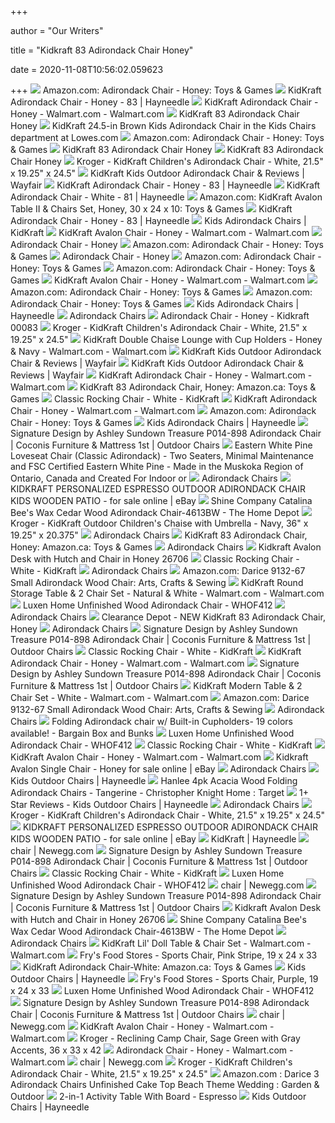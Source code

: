 +++
        
author = "Our Writers"
        
title = "Kidkraft 83 Adirondack Chair Honey"
        
date = 2020-11-08T10:56:02.059623
        
+++
[ ![](https://images-na.ssl-images-amazon.com/images/I/81IQzTzaNzL._AC_SL1500_.jpg)](https://images-na.ssl-images-amazon.com/images/I/81IQzTzaNzL._AC_SL1500_.jpg) Amazon.com: Adirondack Chair - Honey: Toys & Games
[ ![](https://content.haycdn.com/mgen/master:KD662.jpg)](https://content.haycdn.com/mgen/master:KD662.jpg) KidKraft Adirondack Chair - Honey - 83 | Hayneedle
[ ![](https://i5.walmartimages.com/asr/5b19db13-f9c3-4bce-923e-0b6ec5a09eb1_2.c355d17dc0ceb9792b048e313233a85c.jpeg)](https://i5.walmartimages.com/asr/5b19db13-f9c3-4bce-923e-0b6ec5a09eb1_2.c355d17dc0ceb9792b048e313233a85c.jpeg) KidKraft Adirondack Chair - Honey - Walmart.com - Walmart.com
[ ![](https://images-eu.ssl-images-amazon.com/images/I/41KphyNHO-L._SR600%2C315_PIWhiteStrip%2CBottomLeft%2C0%2C35_PIAmznPrime%2CBottomLeft%2C0%2C-5_SCLZZZZZZZ_.jpg)](https://images-eu.ssl-images-amazon.com/images/I/41KphyNHO-L._SR600%2C315_PIWhiteStrip%2CBottomLeft%2C0%2C35_PIAmznPrime%2CBottomLeft%2C0%2C-5_SCLZZZZZZZ_.jpg) KidKraft 83 Adirondack Chair Honey
[ ![](https://mobileimages.lowes.com/product/converted/100115/1001150550xl.jpg)](https://mobileimages.lowes.com/product/converted/100115/1001150550xl.jpg) KidKraft 24.5-in Brown Kids Adirondack Chair in the Kids Chairs department  at Lowes.com
[ ![](https://images-na.ssl-images-amazon.com/images/I/A11NbvU1VIL._AC_SL1500_.jpg)](https://images-na.ssl-images-amazon.com/images/I/A11NbvU1VIL._AC_SL1500_.jpg) Amazon.com: Adirondack Chair - Honey: Toys & Games
[ ![](https://target.scene7.com/is/image/Target/GUEST_8e3c1668-3350-4acd-9801-a99eea8163fa?wid=488&hei=488&fmt=pjpeg)](https://target.scene7.com/is/image/Target/GUEST_8e3c1668-3350-4acd-9801-a99eea8163fa?wid=488&hei=488&fmt=pjpeg) KidKraft 83 Adirondack Chair Honey
[ ![](https://m.media-amazon.com/images/S/aplus-media/vc/020fc21c-1a0a-458d-bc9d-d24d270214a1.__CR0,0,3480,3480_PT0_SX300_V1___.jpg)](https://m.media-amazon.com/images/S/aplus-media/vc/020fc21c-1a0a-458d-bc9d-d24d270214a1.__CR0,0,3480,3480_PT0_SX300_V1___.jpg) KidKraft 83 Adirondack Chair Honey
[ ![](https://www.kroger.com/product/images/xlarge/front/0070694300081)](https://www.kroger.com/product/images/xlarge/front/0070694300081) Kroger - KidKraft Children's Adirondack Chair - White, 21.5" x 19.25" x  24.5"
[ ![](https://secure.img1-fg.wfcdn.com/im/66350579/compr-r85/6500/65000147/kids-outdoor-adirondack-chair.jpg)](https://secure.img1-fg.wfcdn.com/im/66350579/compr-r85/6500/65000147/kids-outdoor-adirondack-chair.jpg) KidKraft Kids Outdoor Adirondack Chair & Reviews | Wayfair
[ ![](https://res.cloudinary.com/powerreviews/image/upload/f_auto,q_auto,h_768,w_auto,c_thumb,h_400/d_portal-no-product-image_ttlfpi.svg/prod/yai0x1huzqe5chyff0ss.jpg)](https://res.cloudinary.com/powerreviews/image/upload/f_auto,q_auto,h_768,w_auto,c_thumb,h_400/d_portal-no-product-image_ttlfpi.svg/prod/yai0x1huzqe5chyff0ss.jpg) KidKraft Adirondack Chair - Honey - 83 | Hayneedle
[ ![](https://content.haycdn.com/mgen/master:KD660.jpg)](https://content.haycdn.com/mgen/master:KD660.jpg) KidKraft Adirondack Chair - White - 81 | Hayneedle
[ ![](https://images-na.ssl-images-amazon.com/images/I/81l70gF%2B0aL._AC_SL1500_.jpg)](https://images-na.ssl-images-amazon.com/images/I/81l70gF%2B0aL._AC_SL1500_.jpg) Amazon.com: KidKraft Avalon Table II & Chairs Set, Honey, 30 x 24 x 10:  Toys & Games
[ ![](https://res.cloudinary.com/powerreviews/image/upload/c_fill,d_portal-no-product-image_ttlfpi.svg,f_auto,g_auto,h_150,q_auto:best,w_150,z_0.5/d_portal-no-product-image_ttlfpi.svg/prod/yai0x1huzqe5chyff0ss)](https://res.cloudinary.com/powerreviews/image/upload/c_fill,d_portal-no-product-image_ttlfpi.svg,f_auto,g_auto,h_150,q_auto:best,w_150,z_0.5/d_portal-no-product-image_ttlfpi.svg/prod/yai0x1huzqe5chyff0ss) KidKraft Adirondack Chair - Honey - 83 | Hayneedle
[ ![](https://www.kidkraft.com/media/catalog/category/Adirondack-Header_1_1.jpg)](https://www.kidkraft.com/media/catalog/category/Adirondack-Header_1_1.jpg) Kids Adirondack Chairs | KidKraft
[ ![](https://i5.walmartimages.com/asr/74ec14dd-0adb-48cf-bd91-1f5f189724ec_1.9637833e1ce00172fbd3b467e530cfa5.jpeg?odnWidth=612&odnHeight=612&odnBg=ffffff)](https://i5.walmartimages.com/asr/74ec14dd-0adb-48cf-bd91-1f5f189724ec_1.9637833e1ce00172fbd3b467e530cfa5.jpeg?odnWidth=612&odnHeight=612&odnBg=ffffff) KidKraft Avalon Chair - Honey - Walmart.com - Walmart.com
[ ![](https://photos-us.bazaarvoice.com/photo/2/cGhvdG86a2lka3JhZnQ/61897e2b-8d4c-5044-bf03-6e39f8be53e4)](https://photos-us.bazaarvoice.com/photo/2/cGhvdG86a2lka3JhZnQ/61897e2b-8d4c-5044-bf03-6e39f8be53e4) Adirondack Chair - Honey
[ ![](https://images-na.ssl-images-amazon.com/images/I/71wZTVgMtpL._AC_UL160_SR160,160_.jpg)](https://images-na.ssl-images-amazon.com/images/I/71wZTVgMtpL._AC_UL160_SR160,160_.jpg) Amazon.com: Adirondack Chair - Honey: Toys & Games
[ ![](https://photos-us.bazaarvoice.com/photo/2/cGhvdG86a2lka3JhZnQ/8730d18d-8ad8-5c73-bdd0-f9732a0978cf)](https://photos-us.bazaarvoice.com/photo/2/cGhvdG86a2lka3JhZnQ/8730d18d-8ad8-5c73-bdd0-f9732a0978cf) Adirondack Chair - Honey
[ ![](https://images-na.ssl-images-amazon.com/images/I/8173xYY5g0L._AC_UL160_SR160,160_.jpg)](https://images-na.ssl-images-amazon.com/images/I/8173xYY5g0L._AC_UL160_SR160,160_.jpg) Amazon.com: Adirondack Chair - Honey: Toys & Games
[ ![](https://images-na.ssl-images-amazon.com/images/I/71vvhVXnl2L._AC_UL320_SR278,320_.jpg)](https://images-na.ssl-images-amazon.com/images/I/71vvhVXnl2L._AC_UL320_SR278,320_.jpg) Amazon.com: Adirondack Chair - Honey: Toys & Games
[ ![](https://i5.walmartimages.com/asr/cd380a95-0680-426d-967d-3e961c2c83b6_1.2ad283e452dfb1c8ae93e678c4d3c668.jpeg)](https://i5.walmartimages.com/asr/cd380a95-0680-426d-967d-3e961c2c83b6_1.2ad283e452dfb1c8ae93e678c4d3c668.jpeg) KidKraft Avalon Chair - Honey - Walmart.com - Walmart.com
[ ![](https://images-na.ssl-images-amazon.com/images/I/71SZ5xbNx9L._AC_UL160_SR160,160_.jpg)](https://images-na.ssl-images-amazon.com/images/I/71SZ5xbNx9L._AC_UL160_SR160,160_.jpg) Amazon.com: Adirondack Chair - Honey: Toys & Games
[ ![](https://images-na.ssl-images-amazon.com/images/I/41tDQzfj54L._AC_.jpg)](https://images-na.ssl-images-amazon.com/images/I/41tDQzfj54L._AC_.jpg) Amazon.com: Adirondack Chair - Honey: Toys & Games
[ ![](https://content.haycdn.com/mgen/master:KD874.jpg?is=400,400,0xffffff)](https://content.haycdn.com/mgen/master:KD874.jpg?is=400,400,0xffffff) Kids Adirondack Chairs | Hayneedle
[ ![](https://cdn.shopify.com/s/files/1/2454/1459/products/21150RED-01-KD-U_2dd12012-cc88-46e4-998d-2bc8438ad1ea_large.jpg?v=1578637501)](https://cdn.shopify.com/s/files/1/2454/1459/products/21150RED-01-KD-U_2dd12012-cc88-46e4-998d-2bc8438ad1ea_large.jpg?v=1578637501) Adirondack Chairs
[ ![](https://www.totallyfurniture.com/pub/media/images/cache/amasty/shopby/option_images/slider/resized/200x200/kidkraft.png)](https://www.totallyfurniture.com/pub/media/images/cache/amasty/shopby/option_images/slider/resized/200x200/kidkraft.png) Adirondack Chair - Honey - Kidkraft 00083
[ ![](https://www.kroger.com/product/images/medium/front/0070694300085)](https://www.kroger.com/product/images/medium/front/0070694300085) Kroger - KidKraft Children's Adirondack Chair - White, 21.5" x 19.25" x  24.5"
[ ![](https://i5.walmartimages.com/asr/dab88dbd-0f8d-4a16-aacb-85d79082bb18_2.66a214774d0bd675e8a45f583251f675.jpeg)](https://i5.walmartimages.com/asr/dab88dbd-0f8d-4a16-aacb-85d79082bb18_2.66a214774d0bd675e8a45f583251f675.jpeg) KidKraft Double Chaise Lounge with Cup Holders - Honey & Navy - Walmart.com  - Walmart.com
[ ![](https://secure.img1-fg.wfcdn.com/im/18302516/resize-h800-w800%5Ecompr-r85/7535/7535553/Kids+Outdoor+Adirondack+Chair.jpg)](https://secure.img1-fg.wfcdn.com/im/18302516/resize-h800-w800%5Ecompr-r85/7535/7535553/Kids+Outdoor+Adirondack+Chair.jpg) KidKraft Kids Outdoor Adirondack Chair & Reviews | Wayfair
[ ![](https://secure.img1-fg.wfcdn.com/im/19105876/resize-h800-w800%5Ecompr-r85/6134/61347798/Kids+Outdoor+Adirondack+Chair.jpg)](https://secure.img1-fg.wfcdn.com/im/19105876/resize-h800-w800%5Ecompr-r85/6134/61347798/Kids+Outdoor+Adirondack+Chair.jpg) KidKraft Kids Outdoor Adirondack Chair & Reviews | Wayfair
[ ![](https://i5.walmartimages.com/asr/1b329199-7a83-458b-bf8b-2b65ca342150.1c042cc96f542cb4d9458463f814dd90.jpeg?odnWidth=282&odnHeight=282&odnBg=ffffff)](https://i5.walmartimages.com/asr/1b329199-7a83-458b-bf8b-2b65ca342150.1c042cc96f542cb4d9458463f814dd90.jpeg?odnWidth=282&odnHeight=282&odnBg=ffffff) KidKraft Adirondack Chair - Honey - Walmart.com - Walmart.com
[ ![](https://images-na.ssl-images-amazon.com/images/I/71CURiGuw6L._AC_UL320_SR264,320_.jpg)](https://images-na.ssl-images-amazon.com/images/I/71CURiGuw6L._AC_UL320_SR264,320_.jpg) KidKraft 83 Adirondack Chair, Honey: Amazon.ca: Toys & Games
[ ![](https://www.kidkraft.com/media/catalog/product//1/8/18120_d_3.jpg)](https://www.kidkraft.com/media/catalog/product//1/8/18120_d_3.jpg) Classic Rocking Chair - White - KidKraft
[ ![](https://i5.walmartimages.com/asr/693f2260-5ea0-4410-9d20-dd7d986148e5_1.96308f1787a85ac6bd29f23db615ec5e.jpeg?odnWidth=282&odnHeight=282&odnBg=ffffff)](https://i5.walmartimages.com/asr/693f2260-5ea0-4410-9d20-dd7d986148e5_1.96308f1787a85ac6bd29f23db615ec5e.jpeg?odnWidth=282&odnHeight=282&odnBg=ffffff) KidKraft Adirondack Chair - Honey - Walmart.com - Walmart.com
[ ![](https://images-na.ssl-images-amazon.com/images/I/71l6lkR6j9L._AC_SX569_.jpg)](https://images-na.ssl-images-amazon.com/images/I/71l6lkR6j9L._AC_SX569_.jpg) Amazon.com: Adirondack Chair - Honey: Toys & Games
[ ![](https://content.haycdn.com/mgen/master:CRPL005.jpg?is=400,400,0xffffff)](https://content.haycdn.com/mgen/master:CRPL005.jpg?is=400,400,0xffffff) Kids Adirondack Chairs | Hayneedle
[ ![](https://imageresizer.furnituredealer.net/img/remote/images.furnituredealer.net/img/products%2Fsignature_design_by_ashley%2Fcolor%2Fsundown%20treasure_p014-898-b1.jpg?width=878&height=600&scale=both&trim.threshold=80)](https://imageresizer.furnituredealer.net/img/remote/images.furnituredealer.net/img/products%2Fsignature_design_by_ashley%2Fcolor%2Fsundown%20treasure_p014-898-b1.jpg?width=878&height=600&scale=both&trim.threshold=80) Signature Design by Ashley Sundown Treasure P014-898 Adirondack Chair |  Coconis Furniture & Mattress 1st | Outdoor Chairs
[ ![](https://images-na.ssl-images-amazon.com/images/I/41m3R7iax7L.__AC_SY300_QL70_ML2_.jpg)](https://images-na.ssl-images-amazon.com/images/I/41m3R7iax7L.__AC_SY300_QL70_ML2_.jpg) Eastern White Pine Loveseat Chair (Classic Adirondack) - Two Seaters,  Minimal Maintenance and FSC Certified Eastern White Pine - Made in the  Muskoka Region of Ontario, Canada and Created For Indoor or
[ ![](https://cdn.shopify.com/s/files/1/2454/1459/products/21150T36-01-KD-U_c231afe0-30ed-4dd2-a042-893a15c3d630_large.jpg?v=1578637501)](https://cdn.shopify.com/s/files/1/2454/1459/products/21150T36-01-KD-U_c231afe0-30ed-4dd2-a042-893a15c3d630_large.jpg?v=1578637501) Adirondack Chairs
[ ![](https://i.ebayimg.com/images/g/EbQAAOSwtVhd2r~2/s-l640.jpg)](https://i.ebayimg.com/images/g/EbQAAOSwtVhd2r~2/s-l640.jpg) KIDKRAFT PERSONALIZED ESPRESSO OUTDOOR ADIRONDACK CHAIR KIDS WOODEN PATIO -  for sale online | eBay
[ ![](https://images.homedepot-static.com/productImages/f63d9325-d854-4ada-bd61-b22320aab073/svn/wood-adirondack-chairs-4613bw-64_1000.jpg)](https://images.homedepot-static.com/productImages/f63d9325-d854-4ada-bd61-b22320aab073/svn/wood-adirondack-chairs-4613bw-64_1000.jpg) Shine Company Catalina Bee's Wax Cedar Wood Adirondack Chair-4613BW - The  Home Depot
[ ![](https://www.kroger.com/product/images/xlarge/front/0070694300105)](https://www.kroger.com/product/images/xlarge/front/0070694300105) Kroger - KidKraft Outdoor Children's Chaise with Umbrella - Navy, 36" x  19.25" x 20.375"
[ ![](https://cdn.shopify.com/s/files/1/2454/1459/products/21150WHT-01-KD-U_42f64c98-ca4e-4f9a-a60b-4f421fb222f9_large.jpg?v=1578637501)](https://cdn.shopify.com/s/files/1/2454/1459/products/21150WHT-01-KD-U_42f64c98-ca4e-4f9a-a60b-4f421fb222f9_large.jpg?v=1578637501) Adirondack Chairs
[ ![](https://images-na.ssl-images-amazon.com/images/I/61HBMq2%2BbOL._AC_UL320_SR308,320_.jpg)](https://images-na.ssl-images-amazon.com/images/I/61HBMq2%2BbOL._AC_UL320_SR308,320_.jpg) KidKraft 83 Adirondack Chair, Honey: Amazon.ca: Toys & Games
[ ![](https://cdn.shopify.com/s/files/1/2454/1459/products/yhst-138104251258022_2381_4152494507_large.jpg?v=1578635110)](https://cdn.shopify.com/s/files/1/2454/1459/products/yhst-138104251258022_2381_4152494507_large.jpg?v=1578635110) Adirondack Chairs
[ ![](https://www.akidplace.com/v/vspfiles/photos/26706-2T.jpg)](https://www.akidplace.com/v/vspfiles/photos/26706-2T.jpg) Kidkraft Avalon Desk with Hutch and Chair in Honey 26706
[ ![](https://www.kidkraft.com/media/catalog/product//1/8/18120_d_2.jpg)](https://www.kidkraft.com/media/catalog/product//1/8/18120_d_2.jpg) Classic Rocking Chair - White - KidKraft
[ ![](https://cdn.shopify.com/s/files/1/2454/1459/products/yhst-138104251258022_2381_1627448096_large.jpg?v=1578635694)](https://cdn.shopify.com/s/files/1/2454/1459/products/yhst-138104251258022_2381_1627448096_large.jpg?v=1578635694) Adirondack Chairs
[ ![](https://images-na.ssl-images-amazon.com/images/I/71PEfVh9jcL._AC_SL1500_.jpg)](https://images-na.ssl-images-amazon.com/images/I/71PEfVh9jcL._AC_SL1500_.jpg) Amazon.com: Darice 9132-67 Small Adirondack Wood Chair: Arts, Crafts &  Sewing
[ ![](https://i5.walmartimages.com/asr/65f28c9b-4138-4b7e-ba44-e549db79d984_3.4322161b31f7e05cb49e17b1abbc4915.png)](https://i5.walmartimages.com/asr/65f28c9b-4138-4b7e-ba44-e549db79d984_3.4322161b31f7e05cb49e17b1abbc4915.png) KidKraft Round Storage Table & 2 Chair Set - Natural & White - Walmart.com  - Walmart.com
[ ![](https://media.cymaxstores.com/Images/5003/1909748-1-L.jpg)](https://media.cymaxstores.com/Images/5003/1909748-1-L.jpg) Luxen Home Unfinished Wood Adirondack Chair - WHOF412
[ ![](https://cdn.shopify.com/s/files/1/2454/1459/products/yhst-138104251258022_2381_1627604971_large.jpg?v=1578635694)](https://cdn.shopify.com/s/files/1/2454/1459/products/yhst-138104251258022_2381_1627604971_large.jpg?v=1578635694) Adirondack Chairs
[ ![](https://www.clearancedepot.ca/Content/listingImages/20190704/c6618dcc-7802-44f7-8022-81fbab451ee1_largesize.jpg)](https://www.clearancedepot.ca/Content/listingImages/20190704/c6618dcc-7802-44f7-8022-81fbab451ee1_largesize.jpg) Clearance Depot - NEW KidKraft 83 Adirondack Chair, Honey
[ ![](https://cdn.shopify.com/s/files/1/2454/1459/products/PSA-650AC_large.jpg?v=1578643029)](https://cdn.shopify.com/s/files/1/2454/1459/products/PSA-650AC_large.jpg?v=1578643029) Adirondack Chairs
[ ![](https://imageresizer.furnituredealer.net/img/remote/images.furnituredealer.net/img/products%2Fsignature_design_by_ashley%2Fcolor%2Fsundown%20treasure_p014-898-b13.jpg?width=878&height=600&scale=both&trim.threshold=80)](https://imageresizer.furnituredealer.net/img/remote/images.furnituredealer.net/img/products%2Fsignature_design_by_ashley%2Fcolor%2Fsundown%20treasure_p014-898-b13.jpg?width=878&height=600&scale=both&trim.threshold=80) Signature Design by Ashley Sundown Treasure P014-898 Adirondack Chair |  Coconis Furniture & Mattress 1st | Outdoor Chairs
[ ![](https://www.kidkraft.com/media/catalog/product//1/8/18120_rsm_1.jpg)](https://www.kidkraft.com/media/catalog/product//1/8/18120_rsm_1.jpg) Classic Rocking Chair - White - KidKraft
[ ![](https://i5.walmartimages.com/asr/cfe8bd4f-ce9a-41f4-9f9e-b95971d824e5_4.48b0be46f297d48b28e848c7d7ca0517.jpeg?odnWidth=282&odnHeight=282&odnBg=ffffff)](https://i5.walmartimages.com/asr/cfe8bd4f-ce9a-41f4-9f9e-b95971d824e5_4.48b0be46f297d48b28e848c7d7ca0517.jpeg?odnWidth=282&odnHeight=282&odnBg=ffffff) KidKraft Adirondack Chair - Honey - Walmart.com - Walmart.com
[ ![](https://imageresizer.furnituredealer.net/img/remote/images.furnituredealer.net/img/products%2Fsignature_design_by_ashley%2Fcolor%2Fsundown%20treasure_p014-898-b7.jpg?width=878&height=600&scale=both&trim.threshold=80)](https://imageresizer.furnituredealer.net/img/remote/images.furnituredealer.net/img/products%2Fsignature_design_by_ashley%2Fcolor%2Fsundown%20treasure_p014-898-b7.jpg?width=878&height=600&scale=both&trim.threshold=80) Signature Design by Ashley Sundown Treasure P014-898 Adirondack Chair |  Coconis Furniture & Mattress 1st | Outdoor Chairs
[ ![](https://i5.walmartimages.com/asr/be83d3c1-ee01-4ab3-8f4c-11c712f70379_1.49883635347a387520705c5d43df80ef.jpeg)](https://i5.walmartimages.com/asr/be83d3c1-ee01-4ab3-8f4c-11c712f70379_1.49883635347a387520705c5d43df80ef.jpeg) KidKraft Modern Table & 2 Chair Set - White - Walmart.com - Walmart.com
[ ![](https://images-na.ssl-images-amazon.com/images/I/61GIhm98kFL._AC_UL160_SR160,160_.jpg)](https://images-na.ssl-images-amazon.com/images/I/61GIhm98kFL._AC_UL160_SR160,160_.jpg) Amazon.com: Darice 9132-67 Small Adirondack Wood Chair: Arts, Crafts &  Sewing
[ ![](https://cdn.shopify.com/s/files/1/2454/1459/products/mhg-85907290004_large.jpg?v=1578633651)](https://cdn.shopify.com/s/files/1/2454/1459/products/mhg-85907290004_large.jpg?v=1578633651) Adirondack Chairs
[ ![](https://cdn.shoplightspeed.com/shops/620330/files/15034053/1600x2048x1/home-decor-folding-adirondack-chair-w-built-in-cup.jpg)](https://cdn.shoplightspeed.com/shops/620330/files/15034053/1600x2048x1/home-decor-folding-adirondack-chair-w-built-in-cup.jpg) Folding Adirondack chair w/ Built-in Cupholders- 19 colors available! -  Bargain Box and Bunks
[ ![](https://media.cymaxstores.com/Images/5003/1909748-L.jpg)](https://media.cymaxstores.com/Images/5003/1909748-L.jpg) Luxen Home Unfinished Wood Adirondack Chair - WHOF412
[ ![](https://www.kidkraft.com/media/catalog/product//1/8/18120_d_1.jpg)](https://www.kidkraft.com/media/catalog/product//1/8/18120_d_1.jpg) Classic Rocking Chair - White - KidKraft
[ ![](https://i5.walmartimages.com/dfw/6e29e393-79af/k2-_6f4cc3e6-c53d-4b29-a214-dd1ecf9435c2.v1.jpg)](https://i5.walmartimages.com/dfw/6e29e393-79af/k2-_6f4cc3e6-c53d-4b29-a214-dd1ecf9435c2.v1.jpg) KidKraft Avalon Chair - Honey - Walmart.com - Walmart.com
[ ![](https://i.ebayimg.com/images/g/F98AAOSweKda6pEW/s-l225.jpg)](https://i.ebayimg.com/images/g/F98AAOSweKda6pEW/s-l225.jpg) Kidkraft Avalon Single Chair - Honey for sale online | eBay
[ ![](https://cdn.shopify.com/s/files/1/2454/1459/products/mhg-85907290002_large.jpg?v=1578633652)](https://cdn.shopify.com/s/files/1/2454/1459/products/mhg-85907290002_large.jpg?v=1578633652) Adirondack Chairs
[ ![](https://content.haycdn.com/mgen/master:NKG510.jpg?is=400,400,0xffffff)](https://content.haycdn.com/mgen/master:NKG510.jpg?is=400,400,0xffffff) Kids Outdoor Chairs | Hayneedle
[ ![](https://target.scene7.com/is/image/Target/GUEST_2bbbcf8e-7b04-4ed2-95c1-108dbd95cf9b?wid=488&hei=488&fmt=pjpeg)](https://target.scene7.com/is/image/Target/GUEST_2bbbcf8e-7b04-4ed2-95c1-108dbd95cf9b?wid=488&hei=488&fmt=pjpeg) Hanlee 4pk Acacia Wood Folding Adirondack Chairs - Tangerine - Christopher  Knight Home : Target
[ ![](https://content.haycdn.com/mgen/master:KD1281.jpg?is=400,400,0xffffff)](https://content.haycdn.com/mgen/master:KD1281.jpg?is=400,400,0xffffff) 1+ Star Reviews - Kids Outdoor Chairs | Hayneedle
[ ![](https://cdn.shopify.com/s/files/1/2454/1459/products/yhst-138104251258022_2381_1627692262_large.jpg?v=1578635694)](https://cdn.shopify.com/s/files/1/2454/1459/products/yhst-138104251258022_2381_1627692262_large.jpg?v=1578635694) Adirondack Chairs
[ ![](https://www.kroger.com/product/images/medium/front/0009996721769)](https://www.kroger.com/product/images/medium/front/0009996721769) Kroger - KidKraft Children's Adirondack Chair - White, 21.5" x 19.25" x  24.5"
[ ![](https://i.ebayimg.com/images/g/-hUAAOSw7EJZiEG1/s-l225.jpg)](https://i.ebayimg.com/images/g/-hUAAOSw7EJZiEG1/s-l225.jpg) KIDKRAFT PERSONALIZED ESPRESSO OUTDOOR ADIRONDACK CHAIR KIDS WOODEN PATIO -  for sale online | eBay
[ ![](https://content.haycdn.com/mgen/master:KD444.jpg?is=400,400,0xffffff)](https://content.haycdn.com/mgen/master:KD444.jpg?is=400,400,0xffffff) KidKraft | Hayneedle
[ ![](https://c1.neweggimages.com/ProductImageCompressAll300/A62VD200805NCTE5.jpg)](https://c1.neweggimages.com/ProductImageCompressAll300/A62VD200805NCTE5.jpg) chair | Newegg.com
[ ![](https://imageresizer.furnituredealer.net/img/remote/images.furnituredealer.net/img/products%2Fsignature_design_by_ashley%2Fcolor%2Fsundown%20treasure_p014-898-b15.jpg?width=878&height=600&scale=both&trim.threshold=80)](https://imageresizer.furnituredealer.net/img/remote/images.furnituredealer.net/img/products%2Fsignature_design_by_ashley%2Fcolor%2Fsundown%20treasure_p014-898-b15.jpg?width=878&height=600&scale=both&trim.threshold=80) Signature Design by Ashley Sundown Treasure P014-898 Adirondack Chair |  Coconis Furniture & Mattress 1st | Outdoor Chairs
[ ![](https://www.kidkraft.com/media/catalog/product//1/8/18120_rs_1.jpg)](https://www.kidkraft.com/media/catalog/product//1/8/18120_rs_1.jpg) Classic Rocking Chair - White - KidKraft
[ ![](https://media.cymaxstores.com/Images/5003/1909748-2-L.jpg)](https://media.cymaxstores.com/Images/5003/1909748-2-L.jpg) Luxen Home Unfinished Wood Adirondack Chair - WHOF412
[ ![](https://c1.neweggimages.com/ProductImageCompressAll300/A62VD200817R8AL3.jpg)](https://c1.neweggimages.com/ProductImageCompressAll300/A62VD200817R8AL3.jpg) chair | Newegg.com
[ ![](https://imageresizer.furnituredealer.net/img/remote/images.furnituredealer.net/img/products%2Fsignature_design_by_ashley%2Fcolor%2Fsundown%20treasure_p014-898-b5.jpg?width=878&height=600&scale=both&trim.threshold=80)](https://imageresizer.furnituredealer.net/img/remote/images.furnituredealer.net/img/products%2Fsignature_design_by_ashley%2Fcolor%2Fsundown%20treasure_p014-898-b5.jpg?width=878&height=600&scale=both&trim.threshold=80) Signature Design by Ashley Sundown Treasure P014-898 Adirondack Chair |  Coconis Furniture & Mattress 1st | Outdoor Chairs
[ ![](https://www.akidplace.com/v/vspfiles/photos/26706-3.jpg?v-cache=1437790031)](https://www.akidplace.com/v/vspfiles/photos/26706-3.jpg?v-cache=1437790031) Kidkraft Avalon Desk with Hutch and Chair in Honey 26706
[ ![](https://images.homedepot-static.com/productImages/b9cd4854-925d-4ca4-be69-0054357c44b8/svn/shine-company-wood-adirondack-chairs-4617n-64_300.jpg)](https://images.homedepot-static.com/productImages/b9cd4854-925d-4ca4-be69-0054357c44b8/svn/shine-company-wood-adirondack-chairs-4617n-64_300.jpg) Shine Company Catalina Bee's Wax Cedar Wood Adirondack Chair-4613BW - The  Home Depot
[ ![](https://cdn.shopify.com/s/files/1/2454/1459/products/yhst-138104251258022_2381_1627657215_large.jpg?v=1578635694)](https://cdn.shopify.com/s/files/1/2454/1459/products/yhst-138104251258022_2381_1627657215_large.jpg?v=1578635694) Adirondack Chairs
[ ![](https://i5.walmartimages.com/asr/4cd1660b-1992-487b-af19-4dc2adcbd1d7.2626d4b91f3f318252751fdb63520838.jpeg?odnWidth=612&odnHeight=612&odnBg=ffffff)](https://i5.walmartimages.com/asr/4cd1660b-1992-487b-af19-4dc2adcbd1d7.2626d4b91f3f318252751fdb63520838.jpeg?odnWidth=612&odnHeight=612&odnBg=ffffff) KidKraft Lil' Doll Table & Chair Set - Walmart.com - Walmart.com
[ ![](https://www.kroger.com/product/images/medium/front/0009996724050)](https://www.kroger.com/product/images/medium/front/0009996724050) Fry's Food Stores - Sports Chair, Pink Stripe, 19 x 24 x 33
[ ![](https://images-na.ssl-images-amazon.com/images/I/710GipjX3hL._AC_UL320_SR296,320_.jpg)](https://images-na.ssl-images-amazon.com/images/I/710GipjX3hL._AC_UL320_SR296,320_.jpg) KidKraft Adirondack Chair-White: Amazon.ca: Toys & Games
[ ![](https://content.haycdn.com/mgen/master:TD282.jpg?is=400,400,0xffffff)](https://content.haycdn.com/mgen/master:TD282.jpg?is=400,400,0xffffff) Kids Outdoor Chairs | Hayneedle
[ ![](https://www.kroger.com/product/images/xlarge/front/0009996711538)](https://www.kroger.com/product/images/xlarge/front/0009996711538) Fry's Food Stores - Sports Chair, Purple, 19 x 24 x 33
[ ![](https://media.cymaxstores.com/Images/5003/1909748-5-L.jpg)](https://media.cymaxstores.com/Images/5003/1909748-5-L.jpg) Luxen Home Unfinished Wood Adirondack Chair - WHOF412
[ ![](https://imageresizer.furnituredealer.net/img/remote/images.furnituredealer.net/img/products%2Fsignature_design_by_ashley%2Fcolor%2Fsundown%20treasure_p014-898-b11.jpg?width=878&height=600&scale=both&trim.threshold=80)](https://imageresizer.furnituredealer.net/img/remote/images.furnituredealer.net/img/products%2Fsignature_design_by_ashley%2Fcolor%2Fsundown%20treasure_p014-898-b11.jpg?width=878&height=600&scale=both&trim.threshold=80) Signature Design by Ashley Sundown Treasure P014-898 Adirondack Chair |  Coconis Furniture & Mattress 1st | Outdoor Chairs
[ ![](https://c1.neweggimages.com/ProductImageCompressAll300/A62VD2008059ZCXU.jpg)](https://c1.neweggimages.com/ProductImageCompressAll300/A62VD2008059ZCXU.jpg) chair | Newegg.com
[ ![](https://i5.walmartimages.com/dfw/6e29e393-9ab2/k2-_ff57381a-963c-4e63-90bf-33c287927392.v1.jpg)](https://i5.walmartimages.com/dfw/6e29e393-9ab2/k2-_ff57381a-963c-4e63-90bf-33c287927392.v1.jpg) KidKraft Avalon Chair - Honey - Walmart.com - Walmart.com
[ ![](https://www.kroger.com/product/images/medium/front/0009996723404)](https://www.kroger.com/product/images/medium/front/0009996723404) Kroger - Reclining Camp Chair, Sage Green with Gray Accents, 36 x 33 x 42
[ ![](https://i5.walmartimages.com/asr/d1414dc0-0db4-4295-8a90-1d2699b662d6.f1f118b8a92a4274c4744b32e17c7e87.jpeg?odnWidth=282&odnHeight=282&odnBg=ffffff)](https://i5.walmartimages.com/asr/d1414dc0-0db4-4295-8a90-1d2699b662d6.f1f118b8a92a4274c4744b32e17c7e87.jpeg?odnWidth=282&odnHeight=282&odnBg=ffffff) Adirondack Chair - Honey - Walmart.com - Walmart.com
[ ![](https://c1.neweggimages.com/ProductImageCompressAll300/A62VD200805PHTJB.jpg)](https://c1.neweggimages.com/ProductImageCompressAll300/A62VD200805PHTJB.jpg) chair | Newegg.com
[ ![](https://www.kroger.com/product/images/medium/front/0009996729128)](https://www.kroger.com/product/images/medium/front/0009996729128) Kroger - KidKraft Children's Adirondack Chair - White, 21.5" x 19.25" x  24.5"
[ ![](https://images-na.ssl-images-amazon.com/images/I/51dbS%2Bn02WL._AC_SL1024_.jpg)](https://images-na.ssl-images-amazon.com/images/I/51dbS%2Bn02WL._AC_SL1024_.jpg) Amazon.com : Darice 3 Adirondack Chairs Unfinished Cake Top Beach Theme  Wedding : Garden & Outdoor
[ ![](https://www.kidkraft.com/media/catalog/product//1/7/17577_RS_1.jpg)](https://www.kidkraft.com/media/catalog/product//1/7/17577_RS_1.jpg) 2-in-1 Activity Table With Board - Espresso
[ ![](https://content.haycdn.com/mgen/master:ATC057.jpg?is=400,400,0xffffff)](https://content.haycdn.com/mgen/master:ATC057.jpg?is=400,400,0xffffff) Kids Outdoor Chairs | Hayneedle
